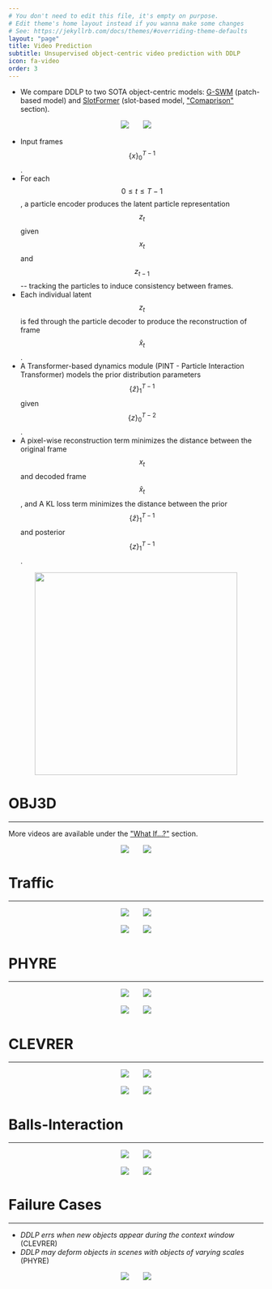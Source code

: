 ```yaml
---
# You don't need to edit this file, it's empty on purpose.
# Edit theme's home layout instead if you wanna make some changes
# See: https://jekyllrb.com/docs/themes/#overriding-theme-defaults
layout: "page"
title: Video Prediction
subtitle: Unsupervised object-centric video prediction with DDLP
icon: fa-video
order: 3
---
```

* We compare DDLP to two SOTA object-centric models: [G-SWM](https://sites.google.com/view/gswm) (patch-based model) and [SlotFormer](https://slotformer.github.io/) (slot-based model, <a href="{{ 'comparison.html' }}">"Comaprison"</a> section).

<p style="text-align:center;"><img src="{{ 'assets/images/obj3d3.gif' }}">&ensp;&ensp;&ensp;&ensp;<img src="{{ 'assets/images/phyre4.gif' }}"></p>

* Input frames $$ \{x\}_0^{T-1} $$. 
* For each $$ 0\leq t \leq T-1 $$, a particle encoder produces the latent particle representation $$ z_t $$ given $$ x_t $$ and $$ z_{t-1} $$ -- tracking the particles to induce consistency between frames. 
* Each individual latent $$ z_{t} $$ is fed through the particle decoder to produce the reconstruction of frame $$ \hat{x}_{t} $$. 
* A Transformer-based dynamics module (PINT - Particle Interaction Transformer) models the prior distribution parameters $$ \{ \hat{z}\}_1^{T-1} $$ given $$ \{ z\}_0^{T-2} $$.
* A pixel-wise reconstruction term minimizes the distance between the original frame $$ x_t $$ and decoded frame $$ \hat{x}_{t} $$, and A KL loss term minimizes the distance between the prior $$\{ \hat{z}\}_1^{T-1}$$ and posterior $$\{ z\}_1^{T-1}$$.

<p style="text-align:center;"><img src="{{ 'assets/images/arch_fig_pp.png' }}" style="height:400px"></p>




# OBJ3D
---

More videos are available under the <a href="{{ 'what_if.html' }}">"What If...?"</a> section.

<p style="text-align:center;"><img src="{{ 'assets/images/obj3d1.gif' }}">&ensp;&ensp;&ensp;&ensp;<img src="{{ 'assets/images/obj3d2.gif' }}"></p>


# Traffic
---

<p style="text-align:center;"><img src="{{ 'assets/images/traffic1.gif' }}">&ensp;&ensp;&ensp;&ensp;<img src="{{ 'assets/images/traffic2.gif' }}"></p>
<p style="text-align:center;"><img src="{{ 'assets/images/traffic3.gif' }}">&ensp;&ensp;&ensp;&ensp;<img src="{{ 'assets/images/traffic4.gif' }}"></p>


# PHYRE
---

<p style="text-align:center;"><img src="{{ 'assets/images/phyre5.gif' }}">&ensp;&ensp;&ensp;&ensp;<img src="{{ 'assets/images/phyre2.gif' }}"></p>
<p style="text-align:center;"><img src="{{ 'assets/images/phyre3.gif' }}">&ensp;&ensp;&ensp;&ensp;<img src="{{ 'assets/images/phyre1.gif' }}"></p>


# CLEVRER
---

<p style="text-align:center;"><img src="{{ 'assets/images/clevrer1.gif' }}">&ensp;&ensp;&ensp;&ensp;<img src="{{ 'assets/images/clevrer2.gif' }}"></p>
<p style="text-align:center;"><img src="{{ 'assets/images/clevrer3.gif' }}">&ensp;&ensp;&ensp;&ensp;<img src="{{ 'assets/images/clevrer4.gif' }}"></p>


# Balls-Interaction
---

<p style="text-align:center;"><img src="{{ 'assets/images/balls1.gif' }}">&ensp;&ensp;&ensp;&ensp;<img src="{{ 'assets/images/balls2.gif' }}"></p>
<p style="text-align:center;"><img src="{{ 'assets/images/balls3.gif' }}">&ensp;&ensp;&ensp;&ensp;<img src="{{ 'assets/images/balls4.gif' }}"></p>

# Failure Cases
---
* *DDLP errs when new objects appear during the context window* (CLEVRER)
* *DDLP may deform objects in scenes with objects of varying scales* (PHYRE)

<p style="text-align:center;"><img src="{{ 'assets/images/failure_clevrer1.gif' }}">&ensp;&ensp;&ensp;&ensp;<img src="{{ 'assets/images/failure_phyre1.gif' }}"></p>

